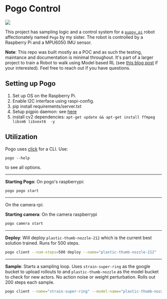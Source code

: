 # Pogo Control

![](/assets/pogo-rollout.gif)

This project has sampling logic and a control system for a [`puppy_pi`](https://www.hiwonder.com/products/puppypi?variant=40213129003095) robot affectionately named `Pogo` by my sister. The robot is controlled by a Raspberry Pi and a MPU6050 IMU sensor.

__Note__: This repo was built mostly as a POC and as such the testing, maintance and documentation is minimal throughout. It's part of a larger project to train a Robot to walk using Model based RL (see [this blog post](https://mauicv.com/#/posts/real-world-model-rl) if your interested). Feel free to reach out if you have questions.

## Setting up Pogo

1. Set up OS on the Raspberry Pi.
2. Enable I2C interface using raspi-config.
3. pip install requirements/server.txt
4. Setup pigpio daemon: see [here](https://abyz.me.uk/rpi/pigpio/download.html)
5. install cv2 dependencies: `apt-get update && apt-get install ffmpeg libsm6 libxext6  -y`


## Utilization

Pogo uses [click](https://click.palletsprojects.com/en/stable/) for a CLI. Use:

```
pogo --help
```

to see all options.

___

__Starting Pogo__: On pogo's raspberrypi:

```sh
pogo pogo start
```

___

On the camera rpi:

__Starting camera__: On the camera raspberrypi

```sh
pogo camera start
```

___

__Deploy__: Will deploy `plastic-thumb-nozzle-212` which is the current best solution trained. Runs for 500 steps.

```sh
pogo client --num-steps=500 deploy --name="plastic-thumb-nozzle-212"
```

___

__Sample__: Starts a sampling loop. Uses `strain-super-ring` as the google bucket to upload rollouts to and `plastic-thumb-nozzle` as the model bucket to check for new actors. No action noise or weight perturbation. Rolls out 200 steps each sample.

```sh
pogo client --name="strain-super-ring" --model-name="plastic-thumb-nozzle" --noise-range=0 0 --num-steps=200 --weight-range=0 0 sample
```

